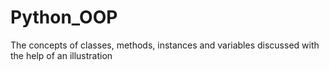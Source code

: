 # Python_OOP
The concepts of classes, methods, instances and variables discussed with the help of an illustration
